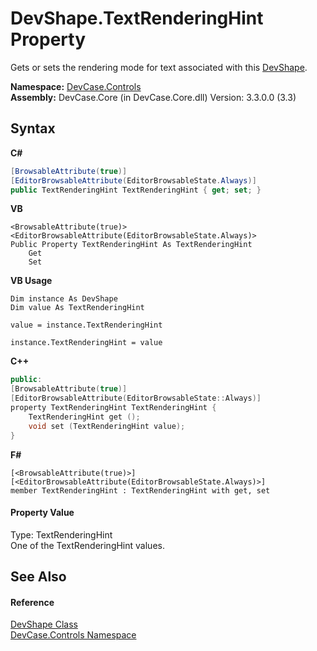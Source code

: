 # DevShape.TextRenderingHint Property 
 

Gets or sets the rendering mode for text associated with this <a href="T_DevCase_Controls_DevShape">DevShape</a>.

**Namespace:**&nbsp;<a href="N_DevCase_Controls">DevCase.Controls</a><br />**Assembly:**&nbsp;DevCase.Core (in DevCase.Core.dll) Version: 3.3.0.0 (3.3)

## Syntax

**C#**<br />
``` C#
[BrowsableAttribute(true)]
[EditorBrowsableAttribute(EditorBrowsableState.Always)]
public TextRenderingHint TextRenderingHint { get; set; }
```

**VB**<br />
``` VB
<BrowsableAttribute(true)>
<EditorBrowsableAttribute(EditorBrowsableState.Always)>
Public Property TextRenderingHint As TextRenderingHint
	Get
	Set
```

**VB Usage**<br />
``` VB Usage
Dim instance As DevShape
Dim value As TextRenderingHint

value = instance.TextRenderingHint

instance.TextRenderingHint = value
```

**C++**<br />
``` C++
public:
[BrowsableAttribute(true)]
[EditorBrowsableAttribute(EditorBrowsableState::Always)]
property TextRenderingHint TextRenderingHint {
	TextRenderingHint get ();
	void set (TextRenderingHint value);
}
```

**F#**<br />
``` F#
[<BrowsableAttribute(true)>]
[<EditorBrowsableAttribute(EditorBrowsableState.Always)>]
member TextRenderingHint : TextRenderingHint with get, set

```


#### Property Value
Type: TextRenderingHint<br />One of the TextRenderingHint values.

## See Also


#### Reference
<a href="T_DevCase_Controls_DevShape">DevShape Class</a><br /><a href="N_DevCase_Controls">DevCase.Controls Namespace</a><br />